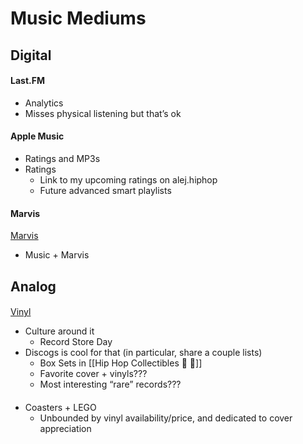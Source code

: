 # Music Mediums


## Digital

#### Last.FM

* Analytics
* Misses physical listening but that’s ok

#### Apple Music

* Ratings and MP3s 
* Ratings
	* Link to my upcoming ratings on alej.hiphop
	* Future advanced smart playlists


#### Marvis

[Marvis](marvis.md)

* Music + Marvis



## Analog

####

[Vinyl](vinyl.md)


* Culture around it
	* Record Store Day
* Discogs is cool for that (in particular, share a couple lists)
	* Box Sets in [[Hip Hop Collectibles 💽 🔗]]
	* Favorite cover + vinyls???
	* Most interesting “rare” records???

####

* Coasters + LEGO
	* Unbounded by vinyl availability/price, and dedicated to cover appreciation

